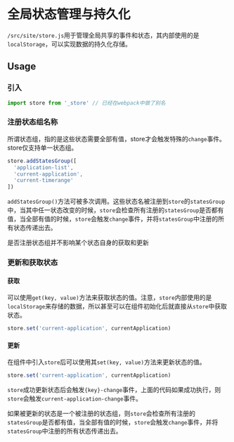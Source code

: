 # 全局状态管理与持久化

`/src/site/store.js`用于管理全局共享的事件和状态，其内部使用的是`localStorage`，可以实现数据的持久化存储。

## Usage

### 引入

```js
import store from '_store' // 已经在webpack中做了别名
```

### 注册状态组名称

所谓状态组，指的是这些状态需要全部有值，store才会触发特殊的`change`事件。store仅支持单一状态组。

```js
store.addStatesGroup([
  'application-list',
  'current-application',
  'current-timerange'
])
```

`addStatesGroup()`方法可被多次调用。这些状态名被注册到`store`的`statesGroup`中，当其中任一状态改变的时候，`store`会检查所有注册的`statesGroup`是否都有值，当全部有值的时候，`store`会触发`change`事件，并将`statesGroup`中注册的所有状态传递出去。

是否注册状态组并不影响某个状态自身的获取和更新

### 更新和获取状态

#### 获取

可以使用`get(key, value)`方法来获取状态的值。注意，`store`内部使用的是`localStorage`来存储的数据，所以甚至可以在组件初始化后就直接从`store`中获取状态。

```js
store.set('current-application', currentApplication)
```

#### 更新

在组件中引入`store`后可以使用其`set(key, value)`方法来更新状态的值。

```js
store.set('current-application', currentApplication)
```

`store`成功更新状态后会触发`{key}-change`事件，上面的代码如果成功执行，则`store`会触发`current-application-change`事件。

如果被更新的状态是一个被注册的状态组，则`store`会检查所有注册的`statesGroup`是否都有值，当全部有值的时候，`store`会触发`change`事件，并将`statesGroup`中注册的所有状态传递出去。
